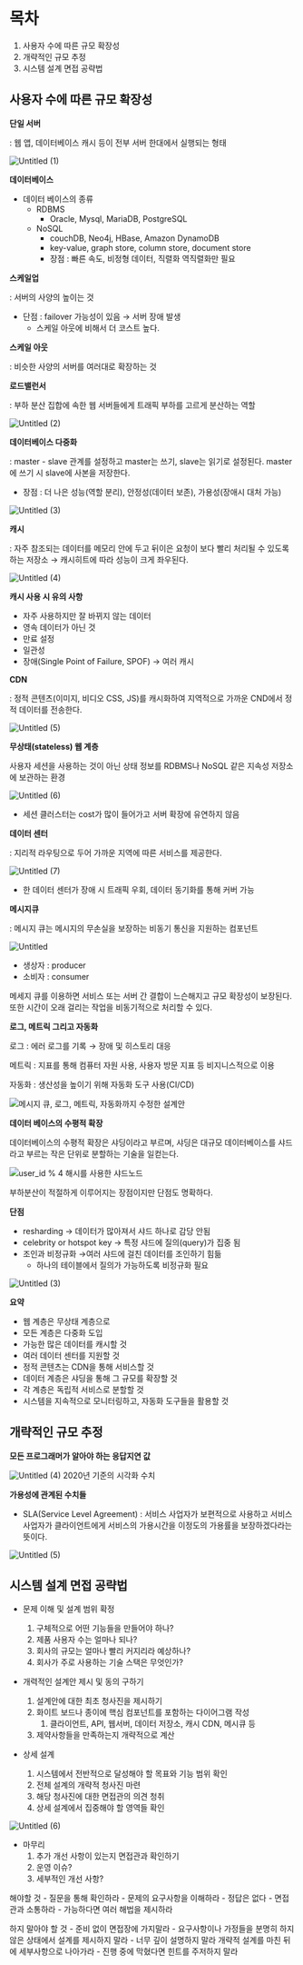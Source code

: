 # 목차

1. 사용자 수에 따른 규모 확장성
2. 개략적인 규모 추정
3. 시스템 설계 면접 공략법

## 사용자 수에 따른 규모 확장성

**단일 서버**

: 웹 앱, 데이터베이스 캐시 등이 전부 서버 한대에서 실행되는 형태

![Untitled (1)](https://github.com/garamssi/System-Design-Interview/assets/82668050/c58ff3e0-e672-4731-b40c-3578069a3e76)


**데이터베이스**

- 데이터 베이스의 종류
    - RDBMS
        - Oracle, Mysql, MariaDB, PostgreSQL
    - NoSQL
        - couchDB, Neo4j, HBase, Amazon DynamoDB
        - key-value, graph store, column store, document store
        - 장점 : 빠른 속도, 비정형 데이터, 직렬화 역직렬화만 필요

**스케일업**

: 서버의 사양의 높이는 것

- 단점 : failover 가능성이 있음 → 서버 장애 발생
    - 스케일 아웃에 비해서 더 코스트 높다.

**스케일 아웃**

: 비슷한 사양의 서버를 여러대로 확장하는 것

**로드밸런서**

: 부하 분산 집합에 속한 웹 서버들에게 트래픽 부하를 고르게 분산하는 역할

![Untitled (2)](https://github.com/garamssi/System-Design-Interview/assets/82668050/927f6b60-7f9b-4180-b99e-587cf12b4b93)

**데이터베이스 다중화**

: master - slave 관계를 설정하고 master는 쓰기, slave는 읽기로 설정된다. master에 쓰기 시 slave에 사본을 저장한다.

- 장점 : 더 나은 성능(역할 분리), 안정성(데이터 보존), 가용성(장애시 대처 가능)

![Untitled (3)](https://github.com/garamssi/System-Design-Interview/assets/82668050/28029a09-93b5-4346-a637-565ab36e9228)

**캐시**

: 자주 참조되는 데이터를 메모리 안에 두고 뒤이은 요청이 보다 빨리 처리될 수 있도록 하는 저장소 → 캐시히트에 따라 성능이 크게 좌우된다.

![Untitled (4)](https://github.com/garamssi/System-Design-Interview/assets/82668050/26dcca08-f787-47d7-b2ad-829f5789ff35)


**캐시 사용 시 유의 사항**

- 자주 사용하지만 잘 바뀌지 않는 데이터
- 영속 데이터가 아닌 것
- 만료 설정
- 일관성
- 장애(Single Point of Failure, SPOF) → 여러 캐시

**CDN**

: 정적 콘텐츠(이미지, 비디오 CSS, JS)를 캐시화하여 지역적으로 가까운 CND에서 정적 데이터를 전송한다.

![Untitled (5)](https://github.com/garamssi/System-Design-Interview/assets/82668050/9f16c2b5-5cf6-49e9-88bb-735f332fe110)

**무상태(stateless) 웹 계층**

사용자 세션을 사용하는 것이 아닌 상태 정보를 RDBMS나 NoSQL 같은 지속성 저장소에 보관하는 환경

![Untitled (6)](https://github.com/garamssi/System-Design-Interview/assets/82668050/7348fac4-267c-48c4-b30e-03c9b2649ed6)

- 세션 클러스터는 cost가 많이 들어가고 서버 확장에 유연하지 않음

**데이터 센터**

: 지리적 라우팅으로 두어 가까운 지역에 따른 서비스를 제공한다.

![Untitled (7)](https://github.com/garamssi/System-Design-Interview/assets/82668050/a8ced3b8-99c6-4626-aca7-b9a86bbd3e7c)


- 한 데이터 센터가 장애 시 트래픽 우회, 데이터 동기화를 통해 커버 가능

**메시지큐**

: 메시지 큐는 메시지의 무손실을 보장하는 비동기 통신을 지원하는 컴포넌트

![Untitled](https://github.com/garamssi/System-Design-Interview/assets/82668050/ccc8528a-525d-4579-9d1a-44bb07e8a9a0)

- 생상자 : producer
- 소비자 : consumer

메세지 큐를 이용하면 서비스 또는 서버 간 결합이 느슨해지고 규모 확장성이 보장된다. 또한 시간이 오래 걸리는 작업을 비동기적으로 처리할 수 있다.

**로그, 메트릭 그리고 자동화**

로그 : 에러 로그를 기록 → 장애 및 히스토리 대응

메트릭 : 지표를 통해 컴퓨터 자원 사용, 사용자 방문 지표 등 비지니스적으로 이용

자동화 : 생산성을 높이기 위해 자동화 도구 사용(CI/CD)

![메시지 큐, 로그, 메트릭, 자동화까지 수정한 설계안](https://github.com/garamssi/System-Design-Interview/assets/82668050/fb06516c-055b-4762-b4f9-b5fd68f8fa19)



**데이터 베이스의 수평적 확장**

데이터베이스의 수평적 확장은 샤딩이라고 부르며, 샤딩은 대규모 데이터베이스를 샤드라고 부르는 작은 단위로 분할하는 기술을 일컫는다.

![user_id % 4 해시를 사용한 샤드노드](https://github.com/garamssi/System-Design-Interview/assets/82668050/52497e09-2eb4-434f-be06-8488c237f4ab)

부하분산이 적절하게 이루어지는 장점이지만 단점도 명확하다.

**단점**

- resharding → 데이터가 많아져서 샤드 하나로 감당 안됨
- celebrity or hotspot key → 특정 샤드에 질의(query)가 집중 됨
- 조인과 비정규화 →여러 샤드에 걸친 데이터를 조인하기 힘듦
    - 하나의 테이블에서 질의가 가능하도록 비정규화 필요

![Untitled (3)](https://github.com/garamssi/System-Design-Interview/assets/82668050/c5b8a0a6-c835-4758-a966-c6aab5760860)


**요약**

- 웹 계층은 무상태 계층으로
- 모든 계층은 다중화 도입
- 가능한 많은 데이터를 캐시할 것
- 여러 데이터 센터를 지원할 것
- 정적 콘텐츠는 CDN을 통해 서비스할 것
- 데이터 계층은 샤딩을 통해 그 규모를 확장할 것
- 각 계층은 독립적 서비스로 분할할 것
- 시스템을 지속적으로 모니터링하고, 자동화 도구들을 활용할 것

## 개략적인 규모 추정

**모든 프로그래머가 알아야 하는 응답지연 값**

![Untitled (4)](https://github.com/garamssi/System-Design-Interview/assets/82668050/4c3196bc-c20f-4202-96ca-8b35a07033a0)
2020년 기준의 시각화 수치

**가용성에 관계된 수치들**

- SLA(Service Level Agreement) : 서비스 사업자가 보편적으로 사용하고 서비스 사업자가 클라이언트에게 서비스의 가용시간을 이정도의 가용률을 보장하겠다라는 뜻이다.

![Untitled (5)](https://github.com/garamssi/System-Design-Interview/assets/82668050/27415718-a711-4361-847d-1a0ae8ac1429)

## 시스템 설계 면접 공략법

- 문제 이해 및 설계 범위 확정
    1. 구체적으로 어떤 기능들을 만들어야 하나?
    2. 제품 사용자 수는 얼마나 되나?
    3. 회사의 규모는 얼마나 빨리 커지리라 예상하나?
    4. 회사가 주로 사용하는 기술 스택은 무엇인가?

- 개력적인 설계안 제시 및 동의 구하기
    1. 설계안에 대한 최초 청사진을 제시하기
    2. 화이트 보드나 종이에 핵심 컴포넌트를 포함하는 다이어그램 작성
        1. 클라이언트, API, 웹서버, 데이터 저장소, 캐시 CDN, 메시큐 등
    3. 제약사항들을 만족하는지 개략적으로 계산
- 상세 설계
    1. 시스템에서 전반적으로 달성해야 할 목표와 기능 범위 확인
    2. 전체 설계의 개략적 청사진 마련
    3. 해당 청사진에 대한 면접관의 의견 청취
    4. 상세 설계에서 집중해야 할 영역들 확인

![Untitled (6)](https://github.com/garamssi/System-Design-Interview/assets/82668050/a7d7502d-2bb6-404c-80da-d49e579fe82e)


- 마무리
    1. 추가 개선 사항이 있는지 면접관과 확인하기
    2. 운영 이슈?
    3. 세부적인 개선 사항?

해야할 것
    - 질문을 통해 확인하라
    - 문제의 요구사항을 이해하라
    - 정답은 없다
    - 면접관과 소통하라
    - 가능하다면 여러 해법을 제시하라

하지 말아야 할 것
    - 준비 없이 면접장에 가지말라
    - 요구사항이나 가정들을 분명히 하지 않은 상태에서 설계를 제시하지 말라
    - 너무 깊이 설명하지 말라 개략적 설계를 마친 뒤에 세부사항으로 나아가라
    - 진행 중에 막혔다면 힌트를 주저하지 말라
